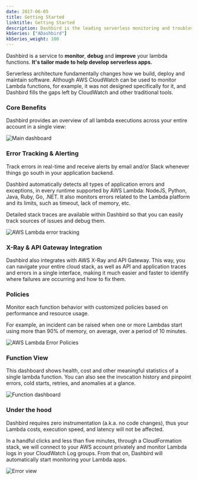```yaml
---
date: 2017-06-05
title: Getting Started
linktitle: Getting Started
description: Dashbird is the leading serverless monitoring and troubleshooting platform that helps software engineers to launch agile serverless websites and software.
kbSeries: ["ADashbird"]
kbSeries_weight: 100
---
```


Dashbird is a service to **monitor**, **debug** and **improve** your lambda functions. **It's tailor made to help develop serverless apps.**

Serverless architecture fundamentally changes how we build, deploy and maintain software. Although AWS CloudWatch can be used to monitor Lambda functions, for example, it was not designed specifically for it, and Dashbird fills the gaps left by CloudWatch and other traditional tools.

### Core Benefits

Dashbird provides an overview of all lambda executions across your entire account in a single view:

<img alt='Main dashboard' src='/images/docs/lambda-functions-overview.png'>

<br>

### Error Tracking & Alerting

Track errors in real-time and receive alerts by email and/or Slack whenever things go south in your application backend.

Dashbird automatically detects all types of application errors and exceptions, in every runtime supported by AWS Lambda: NodeJS, Python, Java, Ruby, Go, .NET. It also monitors errors related to the Lambda platform and its limits, such as timeout, lack of memory, etc.

Detailed stack traces are available within Dashbird so that you can easily track sources of issues and debug them.

<img alt='AWS Lambda error tracking' src='/images/docs/lambda-error-tracking.png'>

<br>

### X-Ray & API Gateway Integration

Dashbird also integrates with AWS X-Ray and API Gateway. This way, you can navigate your entire cloud stack, as well as API and application traces and errors in a single interface, making it much easier and faster to identify where failures are occurring and how to fix them.

### Policies

Monitor each function behavior with customized policies based on performance and resource usage.

For example, an incident can be raised when one or more Lambdas start using more than 90% of memory, on average, over a period of 10 minutes.

<img alt='AWS Lambda Error Policies' src='/images/docs/aws-lambda-error-policies.png'>

<br>

### Function View

This dashboard shows health, cost and other meaningful statistics of a single lambda function. You can also see the invocation history and pinpoint errors, cold starts, retries, and anomalies at a glance.

<img alt='Function dashboard' src='/images/docs/aws-lambda-function-view.png'>

<br>

### Under the hood

Dashbird requires zero instrumentation (a.k.a. no code changes), thus your Lambda costs, execution speed, and latency will not be affected.

In a handful clicks and less than five minutes, through a CloudFormation stack, we will connect to your AWS account privately and monitor Lambda logs in your CloudWatch Log groups. From that on, Dashbird will automatically start monitoring your Lambda apps.

<img alt='Error view' src='/images/docs/dashbird-install.png'>
